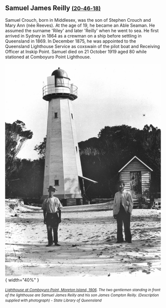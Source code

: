 ## Samuel James Reilly <small>[(20‑46‑18)](https://brisbane.discovereverafter.com/profile/32037437 "Go to Memorial Information" )</small>

Samuel Crouch, born in Middlesex, was the son of Stephen Crouch and Mary Ann (née Reeves). At the age of 19, he became an Able Seaman. He assumed the surname 'Riley' and later 'Reilly' when he went to sea. He first arrived in Sydney in 1864 as a crewman on a ship before settling in Queensland in 1869. In December 1875, he was appointed to the Queensland Lighthouse Service as coxswain of the pilot boat and Receiving Officer at Inskip Point. Samuel died on 21 October 1919 aged 80 while stationed at Comboyuro Point Lighthouse.

![Lighthouse at Comboyuro Point, Moreton Island, 1906](../assets/comboyuro-point-lighthouse.jpg){ width="40%" }

*<small>[Lighthouse at Comboyuro Point, Moreton Island, 1906](http://onesearch.slq.qld.gov.au/permalink/f/1upgmng/slq_alma21249691560002061). The two gentlemen standing in front of the lighthouse are Samuel James Reilly and his son James Compton Reilly. (Description supplied with photograph) - State Library of Queensland </small>*
